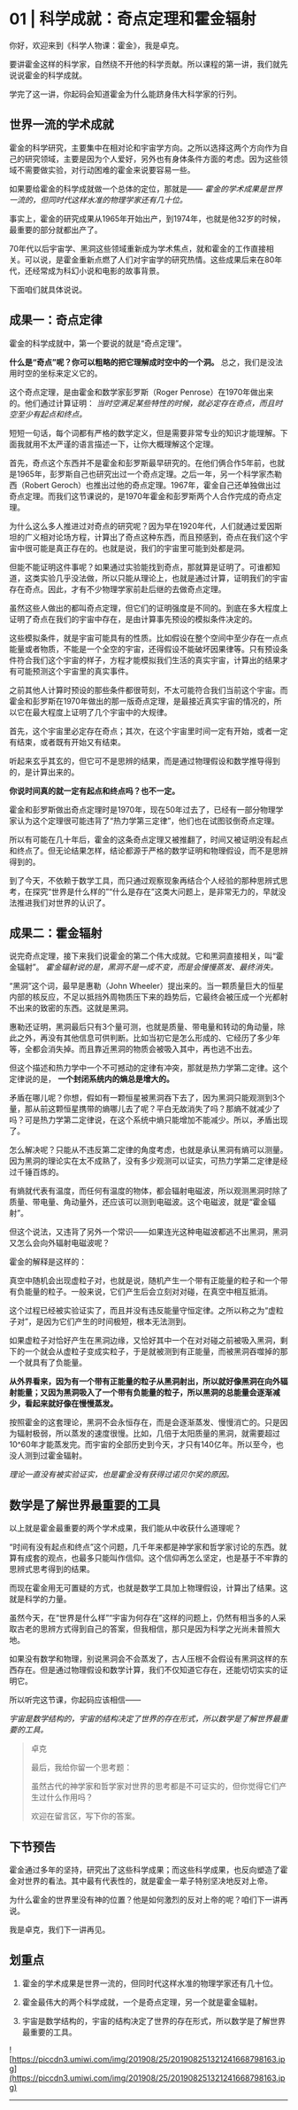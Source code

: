 # 01 | 科学成就：奇点定理和霍金辐射

你好，欢迎来到《科学人物课：霍金》，我是卓克。

要讲霍金这样的科学家，自然绕不开他的科学贡献。所以课程的第一讲，我们就先说说霍金的科学成就。

学完了这一讲，你起码会知道霍金为什么能跻身伟大科学家的行列。

## 世界一流的学术成就

霍金的科学研究，主要集中在相对论和宇宙学方向。之所以选择这两个方向作为自己的研究领域，主要是因为个人爱好，另外也有身体条件方面的考虑。因为这些领域不需要做实验，对行动困难的霍金来说要容易一些。

如果要给霍金的科学成就做一个总体的定位，那就是—— *霍金的学术成果是世界一流的，但同时代这样水准的物理学家还有几十位。*

事实上，霍金的研究成果从1965年开始出产，到1974年，也就是他32岁的时候，最重要的部分就都出产了。

70年代以后宇宙学、黑洞这些领域重新成为学术焦点，就和霍金的工作直接相关。可以说，是霍金重新点燃了人们对宇宙学的研究热情。这些成果后来在80年代，还经常成为科幻小说和电影的故事背景。

下面咱们就具体说说。

## 成果一：奇点定律

霍金的科学成就中，第一个要说的就是“奇点定理”。

 **什么是“奇点”呢？你可以粗略的把它理解成时空中的一个洞。** 总之，我们是没法用时空的坐标来定义它的。

这个奇点定理，是由霍金和数学家彭罗斯（Roger Penrose）在1970年做出来的。他们通过计算证明： *当时空满足某些特性的时候，就必定存在奇点，而且时空至少有起点和终点。*

短短一句话，每个词都有严格的数学定义，但是需要非常专业的知识才能理解。下面我就用不太严谨的语言描述一下，让你大概理解这个定理。

首先，奇点这个东西并不是霍金和彭罗斯最早研究的。在他们俩合作5年前，也就是1965年，彭罗斯自己也研究出过一个奇点定理。之后一年，另一个科学家杰勒西（Robert Geroch）也推出过他的奇点定理。1967年，霍金自己还单独做出过奇点定理。而我们这节课说的，是1970年霍金和彭罗斯两个人合作完成的奇点定理。

为什么这么多人推进过对奇点的研究呢？因为早在1920年代，人们就通过爱因斯坦的广义相对论场方程，计算出了奇点这种东西，而且预感到，奇点在我们这个宇宙中很可能是真正存在的。也就是说，我们的宇宙里可能到处都是洞。

但能不能证明这件事呢？如果通过实验能找到奇点，那就算是证明了。可谁都知道，这类实验几乎没法做，所以只能从理论上，也就是通过计算，证明我们的宇宙存在奇点。因此，才有不少物理学家前赴后继的去做奇点定理。

虽然这些人做出的都叫奇点定理，但它们的证明强度是不同的。到底在多大程度上证明了奇点在我们的宇宙中存在，是由计算事先预设的模拟条件决定的。

这些模拟条件，就是宇宙可能具有的性质。比如假设在整个空间中至少存在一点点能量或者物质，不能是一个全空的宇宙，还得假设不能破坏因果律等。只有预设条件符合我们这个宇宙的样子，方程才能模拟我们生活的真实宇宙，计算出的结果才有可能预测这个宇宙里的真实事件。

之前其他人计算时预设的那些条件都很苛刻，不太可能符合我们当前这个宇宙。而霍金和彭罗斯在1970年做出的那一版奇点定理，是最接近真实宇宙的情况的，所以它在最大程度上证明了几个宇宙中的大规律。

首先，这个宇宙里必定存在奇点；其次，在这个宇宙里时间一定有开始，或者一定有结束，或者既有开始又有结束。

听起来玄乎其玄的，但它可不是思辨的结果，而是通过物理假设和数学推导得到的，是计算出来的。

 **你说时间真的就一定有起点和终点吗？也不一定。**

霍金和彭罗斯做出奇点定理时是1970年，现在50年过去了，已经有一部分物理学家认为这个定理很可能违背了“热力学第三定律”，他们也在试图驳倒奇点定理。

所以有可能在几十年后，霍金的这条奇点定理又被推翻了，时间又被证明没有起点和终点了。但无论结果怎样，结论都源于严格的数学证明和物理假设，而不是思辨得到的。

到了今天，不依赖于数学工具，而只通过观察现象再结合个人经验的那种思辨式思考，在探究“世界是什么样的”“什么是存在”这类大问题上，是非常无力的，早就没法推进我们对世界的认识了。

## 成果二：霍金辐射

说完奇点定理，接下来我们说霍金的第二个伟大成就。它和黑洞直接相关，叫“霍金辐射”。 *霍金辐射说的是，黑洞不是一成不变，而是会慢慢蒸发、最终消失。*

“黑洞”这个词，最早是惠勒（John Wheeler）提出来的。当一颗质量巨大的恒星内部的核反应，不足以抵挡外周物质压下来的趋势后，它最终会被压成一个光都射不出来的致密的东西。这就是黑洞。

惠勒还证明，黑洞最后只有3个量可测，也就是质量、带电量和转动的角动量，除此之外，再没有其他信息可供判断。比如当初它是怎么形成的、它经历了多少年等，全都会消失掉。而且靠近黑洞的物质会被吸入其中，再也逃不出去。

但这个描述和热力学中一个不可撼动的定律有冲突，那就是热力学第二定律。这个定律说的是， **一个封闭系统内的熵总是增大的。**

矛盾在哪儿呢？你想，假如有一颗恒星被黑洞吞下去了，因为黑洞只能观测到3个量，那从前这颗恒星携带的熵哪儿去了呢？平白无故消失了吗？那熵不就减少了吗？可是热力学第二定律说，在这个系统中熵只能增加不能减少。所以，矛盾出现了。

怎么解决呢？只能从不违反第二定律的角度考虑，也就是承认黑洞有熵可以测量。因为黑洞的理论实在太不成熟了，没有多少观测可以证实，可热力学第二定律是经过千锤百炼的。

有熵就代表有温度，而任何有温度的物体，都会辐射电磁波，所以观测黑洞时除了质量、带电量、角动量外，还应该可以测到电磁波。这个电磁波，就是“霍金辐射”。

但这个说法，又违背了另外一个常识——如果连光这种电磁波都逃不出黑洞，黑洞又怎么会向外辐射电磁波呢？

霍金的解释是这样的：

真空中随机会出现虚粒子对，也就是说，随机产生一个带有正能量的粒子和一个带有负能量的粒子。一般来说，它们产生后会立刻对对碰，在真空中相互抵消。

这个过程已经被实验证实了，而且并没有违反能量守恒定律。之所以称之为“虚粒子对”，是因为它们产生的时间极短，根本无法测到。

如果虚粒子对恰好产生在黑洞边缘，又恰好其中一个在对对碰之前被吸入黑洞，剩下的一个就会从虚粒子变成实粒子，于是就被测到有正能量，而被黑洞吞噬掉的那一个就具有了负能量。

 **从外界看来，因为有一个带有正能量的粒子从黑洞射出，所以就好像黑洞在向外辐射能量；又因为黑洞吸入了一个带有负能量的粒子，所以黑洞的总能量会逐渐减少，看起来就好像在慢慢蒸发。**

按照霍金的这套理论，黑洞不会永恒存在，而是会逐渐蒸发、慢慢消亡的。只是因为辐射极弱，所以蒸发的速度很慢。比如，几倍于太阳质量的黑洞，就需要超过10^60年才能蒸发完。而宇宙的全部历史到今天，才只有140亿年。所以至今，也没人测到过霍金辐射。

 *理论一直没有被实验证实，也是霍金没有获得过诺贝尔奖的原因。*

## 数学是了解世界最重要的工具

以上就是霍金最重要的两个学术成果，我们能从中收获什么道理呢？

“时间有没有起点和终点”这个问题，几千年来都是神学家和哲学家讨论的东西。就算有成套的观点，也最多只能叫作信仰。这个信仰再怎么坚定，也是基于不牢靠的思辨式思考得到的结果。

而现在霍金用无可置疑的方式，也就是数学工具加上物理假设，计算出了结果。这就是科学的力量。

虽然今天，在“世界是什么样”“宇宙为何存在”这样的问题上，仍然有相当多的人采取古老的思辨方式得到自己的答案，但我相信，那只是因为科学之光尚未普照大地。

如果没有数学和物理，别说黑洞会不会蒸发了，古人压根不会假设有黑洞这样的东西存在。但是通过物理假设和数学计算，我们不仅知道它存在，还能切切实实的证明它。

所以听完这节课，你起码应该相信——

 *宇宙是数学结构的，宇宙的结构决定了世界的存在形式，所以数学是了解世界最重要的工具。*

> 卓克
> 
> 最后，我给你留一个思考题：
> 
> 虽然古代的神学家和哲学家对世界的思考都是不可证实的，但你觉得它们产生过什么作用吗？
> 
> 欢迎在留言区，写下你的答案。

## 下节预告

霍金通过多年的坚持，研究出了这些科学成果；而这些科学成果，也反向塑造了霍金对世界的看法。其中最有代表性的，就是霍金一辈子特别坚决地反对上帝。

为什么霍金的世界里没有神的位置？他是如何激烈的反对上帝的呢？咱们下一讲再说。

我是卓克，我们下一讲再见。

## 划重点

1. 霍金的学术成果是世界一流的，但同时代这样水准的物理学家还有几十位。

2. 霍金最伟大的两个科学成就，一个是奇点定理，另一个就是霍金辐射。

3. 宇宙是数学结构的，宇宙的结构决定了世界的存在形式，所以数学是了解世界最重要的工具。

![https://piccdn3.umiwi.com/img/201908/25/201908251321241668798163.jpg](https://piccdn3.umiwi.com/img/201908/25/201908251321241668798163.jpg)

---
